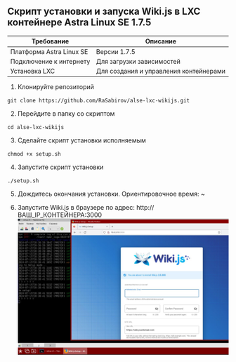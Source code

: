 ## Скрипт установки и запуска Wiki.js в LXC контейнере Astra Linux SE 1.7.5

| Требование             | Описание                     |
|------------------------|------------------------------|
| Платформа Astra Linux SE              | Версии 1.7.5         |
| Подключение к интернету| Для загрузки зависимостей    |
| Установка LXC          | Для создания и управления контейнерами |

1. Клонируйте репозиторий
```
git clone https://github.com/RaSabirov/alse-lxc-wikijs.git
```

2. Перейдите в папку со скриптом
```
cd alse-lxc-wikijs
```

3. Сделайте скрипт установки исполняемым
```
chmod +x setup.sh
```

4. Запустите скрипт установки
```
./setup.sh
```
5. Дождитесь окончания установки. Ориентировочное время: ~

6. Запустите Wiki.js в браузере по адрес: http://ВАШ_IP_КОНТЕЙНЕРА:3000
![Wiki.js](https://github.com/RaSabirov/alse-lxc-wikijs/blob/main/wikijs.jpg)

